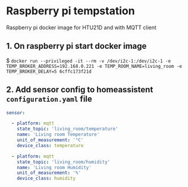 # Raspberry pi tempstation

Raspberry pi docker image for HTU21D and with MQTT client

## 1. On raspberry pi start docker image 

$ `docker run --privileged -it --rm -v /dev/i2c-1:/dev/i2c-1 -e TEMP_BROKER_ADDRESS=192.168.0.221 -e TEMP_ROOM_NAME=living_room -e TEMP_BROKER_DELAY=5 6cffc173f21d`

## 2. Add sensor config to homeassistent `configuration.yaml` file

```yaml
sensor:

  - platform: mqtt
    state_topic: 'living_room/temperature'
    name: 'Living room Temperature'
    unit_of_measurement: '°C'
    device_class: temperature

  - platform: mqtt
    state_topic: 'living_room/humidity'
    name: 'Living room Humidity'
    unit_of_measurement: '%'
    device_class: humidity
```
